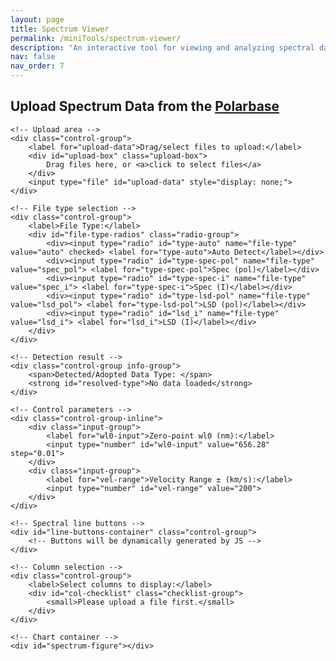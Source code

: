 ```yaml
---
layout: page
title: Spectrum Viewer
permalink: /miniTools/spectrum-viewer/
description: "An interactive tool for viewing and analyzing spectral data."
nav: false
nav_order: 7
---
```


<!-- Include Plotly.js library -->
<!-- <script src="{{ '/assets/js/plotly-3.1.2.min.js' | relative_url }}"></script> -->
<script src="https://cdn.plot.ly/plotly-3.1.0.min.js" charset="utf-8"></script>

<!-- Include custom CSS and JS files -->
<link rel="stylesheet" href="{{ '/assets/css/spectrum-viewer.css' | relative_url }}">
<script src="{{ '/assets/js/miniTools/spectrum-viewer.js' | relative_url }}" defer></script>

<!-- Page HTML structure -->
<div class="spectrum-viewer-container">
    <h2>Upload Spectrum Data from the <a href='https://www.polarbase.ovgso.fr'>Polarbase</a></h2>

    <!-- Upload area -->
    <div class="control-group">
        <label for="upload-data">Drag/select files to upload:</label>
        <div id="upload-box" class="upload-box">
            Drag files here, or <a>click to select files</a>
        </div>
        <input type="file" id="upload-data" style="display: none;">
    </div>

    <!-- File type selection -->
    <div class="control-group">
        <label>File Type:</label>
        <div id="file-type-radios" class="radio-group">
            <div><input type="radio" id="type-auto" name="file-type" value="auto" checked> <label for="type-auto">Auto Detect</label></div>
            <div><input type="radio" id="type-spec-pol" name="file-type" value="spec_pol"> <label for="type-spec-pol">Spec (pol)</label></div>
            <div><input type="radio" id="type-spec-i" name="file-type" value="spec_i"> <label for="type-spec-i">Spec (I)</label></div>
            <div><input type="radio" id="type-lsd-pol" name="file-type" value="lsd_pol"> <label for="type-lsd-pol">LSD (pol)</label></div>
            <div><input type="radio" id="lsd_i" name="file-type" value="lsd_i"> <label for="lsd_i">LSD (I)</label></div>
        </div>
    </div>

    <!-- Detection result -->
    <div class="control-group info-group">
        <span>Detected/Adopted Data Type: </span>
        <strong id="resolved-type">No data loaded</strong>
    </div>

    <!-- Control parameters -->
    <div class="control-group-inline">
        <div class="input-group">
            <label for="wl0-input">Zero-point wl0 (nm):</label>
            <input type="number" id="wl0-input" value="656.28" step="0.01">
        </div>
        <div class="input-group">
            <label for="vel-range">Velocity Range ± (km/s):</label>
            <input type="number" id="vel-range" value="200">
        </div>
    </div>

    <!-- Spectral line buttons -->
    <div id="line-buttons-container" class="control-group">
        <!-- Buttons will be dynamically generated by JS -->
    </div>

    <!-- Column selection -->
    <div class="control-group">
        <label>Select columns to display:</label>
        <div id="col-checklist" class="checklist-group">
            <small>Please upload a file first.</small>
        </div>
    </div>

    <!-- Chart container -->
    <div id="spectrum-figure"></div>

</div>